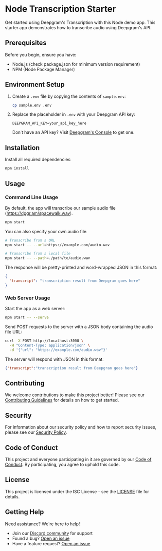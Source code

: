 # Node Transcription Starter

Get started using Deepgram's Transcription with this Node demo app. This starter app demonstrates how to transcribe audio using Deepgram's API.

## Prerequisites

Before you begin, ensure you have:

- Node.js (check package.json for minimum version requirement)
- NPM (Node Package Manager)

## Environment Setup

1. Create a `.env` file by copying the contents of `sample.env`:
   ```bash
   cp sample.env .env
   ```

2. Replace the placeholder in `.env` with your Deepgram API key:
   ```
   DEEPGRAM_API_KEY=your_api_key_here
   ```

   Don't have an API key? Visit [Deepgram's Console](https://console.deepgram.com) to get one.

## Installation

Install all required dependencies:

```bash
npm install
```

## Usage

### Command Line Usage

By default, the app will transcribe our sample audio file (<https://dpgr.am/spacewalk.wav>).

```bash
npm start
```

You can also specify your own audio file:

```bash
# Transcribe from a URL
npm start -- --url=https://example.com/audio.wav

# Transcribe from a local file
npm start -- --path=./path/to/audio.wav
```

The response will be pretty-printed and word-wrapped JSON in this format:
```json
{
  "transcript": "transcription result from Deepgram goes here"
}
```

### Web Server Usage

Start the app as a web server:

```bash
npm start -- --serve
```

Send POST requests to the server with a JSON body containing the audio file URL:

```bash
curl -X POST http://localhost:3000 \
  -H "Content-Type: application/json" \
  -d '{"url": "https://example.com/audio.wav"}'
```

The server will respond with JSON in this format:
```json
{"transcript":"transcription result from Deepgram goes here"}
```

## Contributing

We welcome contributions to make this project better! Please see our [Contributing Guidelines](CONTRIBUTING.md) for details on how to get started.

## Security

For information about our security policy and how to report security issues, please see our [Security Policy](SECURITY.md).

## Code of Conduct

This project and everyone participating in it are governed by our [Code of Conduct](CODE_OF_CONDUCT.md). By participating, you agree to uphold this code.

## License

This project is licensed under the ISC License - see the [LICENSE](LICENSE) file for details.

## Getting Help

Need assistance? We're here to help!

- Join our [Discord community](https://discord.gg/deepgram) for support
- Found a bug? [Open an issue](https://github.com/deepgram/deepgram-starters/issues/new)
- Have a feature request? [Open an issue](https://github.com/deepgram/deepgram-starters/issues/new)
